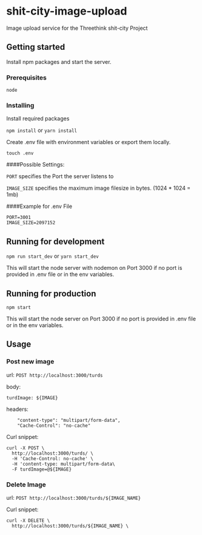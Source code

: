 # shit-city-image-upload

Image upload service for the Threethink shit-city Project

## Getting started

Install npm packages and start the server.

### Prerequisites

`node`

### Installing

Install required packages

`npm install` or `yarn install`

Create .env file with environment variables or export them locally.

`touch .env`

####Possible Settings:

`PORT` specifies the Port the server listens to

`IMAGE_SIZE` specifies the maximum image filesize in bytes. (1024 * 1024 = 1mb)

####Example for .env File

```
PORT=3001
IMAGE_SIZE=2097152
```


## Running for development

`npm run start_dev` or `yarn start_dev`

This will start the node server with nodemon on Port 3000 if no port is provided in .env file or in the env variables.

## Running for production

`npm start`

This will start the node server on Port 3000 if no port is provided in .env file or in the env variables.

## Usage

### Post new image
url: `POST http://localhost:3000/turds`

body:
```
turdImage: ${IMAGE}
```

headers:
```
	"content-type": "multipart/form-data",
	"Cache-Control": "no-cache"
```

Curl snippet:

```
curl -X POST \
  http://localhost:3000/turds/ \
  -H 'Cache-Control: no-cache' \
  -H 'content-type: multipart/form-data\
  -F turdImage=@${IMAGE}
```

### Delete Image

url: `POST http://localhost:3000/turds/${IMAGE_NAME}`

Curl snippet:

```
curl -X DELETE \
  http://localhost:3000/turds/${IMAGE_NAME} \
```